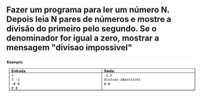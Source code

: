 ## Fazer um programa para ler um número N. Depois leia N pares de números e mostre a divisão do primeiro pelo segundo. Se o denominador for igual a zero, mostrar a mensagem "divisao impossivel"

![alt text](image.png)